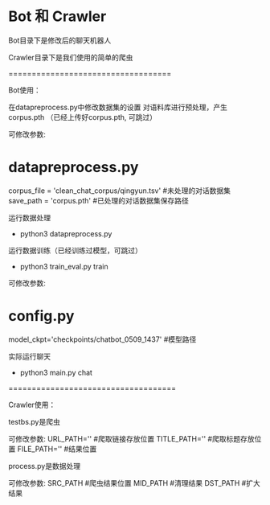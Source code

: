Bot 和 Crawler
===================================

Bot目录下是修改后的聊天机器人

Crawler目录下是我们使用的简单的爬虫

===================================

Bot使用：

在datapreprocess.py中修改数据集的设置
对语料库进行预处理，产生corpus.pth （已经上传好corpus.pth, 可跳过）

可修改参数:

# datapreprocess.py
corpus_file = 'clean_chat_corpus/qingyun.tsv' #未处理的对话数据集
save_path = 'corpus.pth' #已处理的对话数据集保存路径

运行数据处理
- python3 datapreprocess.py

运行数据训练（已经训练过模型，可跳过）
- python3 train_eval.py train

可修改参数:
# config.py
model_ckpt='checkpoints/chatbot_0509_1437' #模型路径

实际运行聊天
- python3 main.py chat

====================================

Crawler使用：

testbs.py是爬虫

可修改参数:
URL_PATH='' #爬取链接存放位置
TITLE_PATH='' #爬取标题存放位置
FILE_PATH='' #结果位置

process.py是数据处理

可修改参数:
SRC_PATH #爬虫结果位置
MID_PATH #清理结果
DST_PATH #扩大结果